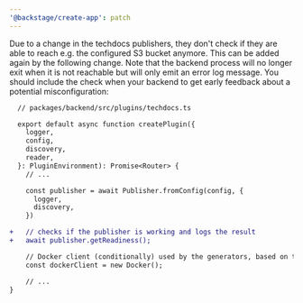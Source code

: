 ```yaml
---
'@backstage/create-app': patch
---
```


Due to a change in the techdocs publishers, they don't check if they are able to reach e.g. the configured S3 bucket anymore.
This can be added again by the following change. Note that the backend process will no longer exit when it is not reachable but will only emit an error log message.
You should include the check when your backend to get early feedback about a potential misconfiguration:

```diff
  // packages/backend/src/plugins/techdocs.ts

  export default async function createPlugin({
    logger,
    config,
    discovery,
    reader,
  }: PluginEnvironment): Promise<Router> {
    // ...

    const publisher = await Publisher.fromConfig(config, {
      logger,
      discovery,
    })

+   // checks if the publisher is working and logs the result
+   await publisher.getReadiness();

    // Docker client (conditionally) used by the generators, based on techdocs.generators config.
    const dockerClient = new Docker();

    // ...
}
```

